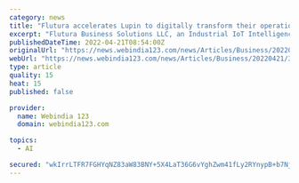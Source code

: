 ```yaml
---
category: news
title: "Flutura accelerates Lupin to digitally transform their operations using AI"
excerpt: "Flutura Business Solutions LLC, an Industrial IoT Intelligence provider, is collaborating with global pharma major Lupin Limited (Lupin) to accelerate its digital transformation and automation journey."
publishedDateTime: 2022-04-21T08:54:00Z
originalUrl: "https://news.webindia123.com/news/Articles/Business/20220421/3933653.html"
webUrl: "https://news.webindia123.com/news/Articles/Business/20220421/3933653.html"
type: article
quality: 15
heat: 15
published: false

provider:
  name: Webindia 123
  domain: webindia123.com

topics:
  - AI

secured: "wkIrrLTFR7FGHYqNZ83aW83BNY+5X4LaT36G6vYghZwm41fLy2RYnypB+b7Nj0GtE+A5I7zk5yyC7g9VmzhQds7HJqlcwmN3k7dPqXXfn/gZioFhxlqt7Y54B+8fltDHlp0CaK0t//tE5jiXyBdSH5yYrZFDEkLCVDXiURuBJKzkZXurJP57ti0GHaaUnjady6oegO3qfG3AWOvlFyPric+0jXGH8GEuNcRHhBJxtPBFddQ7DBAk2LPI+/JVUAxYixCjowaKLp5iNzuHiWnSQHjX7lr5bpLTLxokdexde4tnBhAkOrQCSmrqWYBXAKkIPB3rgqVJ9+iHt0ImxF809/7OijciU2GBWTr+D+3s85M=;NEgFoVR+95/DEyqXHVYkrQ=="
---
```


